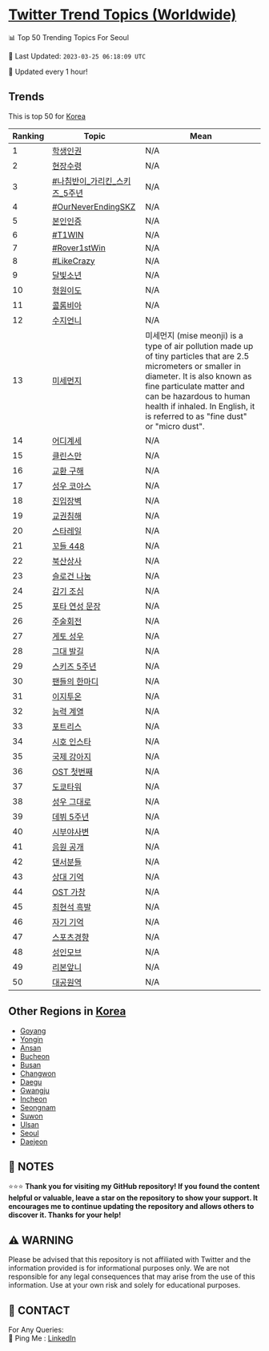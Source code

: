 [Twitter Trend Topics (Worldwide)](https://github.com/ErcinDedeoglu/Twitter-Trend-Topics)
==========


📊 Top 50 Trending Topics For Seoul

📆 Last Updated: `2023-03-25 06:18:09 UTC`

🔧 Updated every 1 hour!


## Trends

This is top 50 for [Korea](</Korea>)

| Ranking | Topic | Mean |
| ------- | ------------ | ------------ |
| 1 | [학생인권](http://twitter.com/search?q=%ed%95%99%ec%83%9d%ec%9d%b8%ea%b6%8c) | N/A |
| 2 | [현장수령](http://twitter.com/search?q=%ed%98%84%ec%9e%a5%ec%88%98%eb%a0%b9) | N/A |
| 3 | [#나침반이_가리킨_스키즈_5주년](http://twitter.com/search?q=%23%eb%82%98%ec%b9%a8%eb%b0%98%ec%9d%b4_%ea%b0%80%eb%a6%ac%ed%82%a8_%ec%8a%a4%ed%82%a4%ec%a6%88_5%ec%a3%bc%eb%85%84) | N/A |
| 4 | [#OurNeverEndingSKZ](http://twitter.com/search?q=%23OurNeverEndingSKZ) | N/A |
| 5 | [본인인증](http://twitter.com/search?q=%eb%b3%b8%ec%9d%b8%ec%9d%b8%ec%a6%9d) | N/A |
| 6 | [#T1WIN](http://twitter.com/search?q=%23T1WIN) | N/A |
| 7 | [#Rover1stWin](http://twitter.com/search?q=%23Rover1stWin) | N/A |
| 8 | [#LikeCrazy](http://twitter.com/search?q=%23LikeCrazy) | N/A |
| 9 | [달빛소년](http://twitter.com/search?q=%eb%8b%ac%eb%b9%9b%ec%86%8c%eb%85%84) | N/A |
| 10 | [형원이도](http://twitter.com/search?q=%ed%98%95%ec%9b%90%ec%9d%b4%eb%8f%84) | N/A |
| 11 | [콜롬비아](http://twitter.com/search?q=%ec%bd%9c%eb%a1%ac%eb%b9%84%ec%95%84) | N/A |
| 12 | [수지언니](http://twitter.com/search?q=%ec%88%98%ec%a7%80%ec%96%b8%eb%8b%88) | N/A |
| 13 | [미세먼지](http://twitter.com/search?q=%eb%af%b8%ec%84%b8%eb%a8%bc%ec%a7%80) | 미세먼지 (mise meonji) is a type of air pollution made up of tiny particles that are 2.5 micrometers or smaller in diameter. It is also known as fine particulate matter and can be hazardous to human health if inhaled. In English, it is referred to as "fine dust" or "micro dust". |
| 14 | [어디계세](http://twitter.com/search?q=%ec%96%b4%eb%94%94%ea%b3%84%ec%84%b8) | N/A |
| 15 | [클린스만](http://twitter.com/search?q=%ed%81%b4%eb%a6%b0%ec%8a%a4%eb%a7%8c) | N/A |
| 16 | [교환 구해](http://twitter.com/search?q=%ea%b5%90%ed%99%98+%ea%b5%ac%ed%95%b4) | N/A |
| 17 | [성우 코야스](http://twitter.com/search?q=%ec%84%b1%ec%9a%b0+%ec%bd%94%ec%95%bc%ec%8a%a4) | N/A |
| 18 | [진입장벽](http://twitter.com/search?q=%ec%a7%84%ec%9e%85%ec%9e%a5%eb%b2%bd) | N/A |
| 19 | [교권침해](http://twitter.com/search?q=%ea%b5%90%ea%b6%8c%ec%b9%a8%ed%95%b4) | N/A |
| 20 | [스타레일](http://twitter.com/search?q=%ec%8a%a4%ed%83%80%eb%a0%88%ec%9d%bc) | N/A |
| 21 | [꼬들 448](http://twitter.com/search?q=%ea%bc%ac%eb%93%a4+448) | N/A |
| 22 | [북산상사](http://twitter.com/search?q=%eb%b6%81%ec%82%b0%ec%83%81%ec%82%ac) | N/A |
| 23 | [슬로건 나눔](http://twitter.com/search?q=%ec%8a%ac%eb%a1%9c%ea%b1%b4+%eb%82%98%eb%88%94) | N/A |
| 24 | [감기 조심](http://twitter.com/search?q=%ea%b0%90%ea%b8%b0+%ec%a1%b0%ec%8b%ac) | N/A |
| 25 | [포타 연성 문장](http://twitter.com/search?q=%ed%8f%ac%ed%83%80+%ec%97%b0%ec%84%b1+%eb%ac%b8%ec%9e%a5) | N/A |
| 26 | [주술회전](http://twitter.com/search?q=%ec%a3%bc%ec%88%a0%ed%9a%8c%ec%a0%84) | N/A |
| 27 | [게토 성우](http://twitter.com/search?q=%ea%b2%8c%ed%86%a0+%ec%84%b1%ec%9a%b0) | N/A |
| 28 | [그대 발길](http://twitter.com/search?q=%ea%b7%b8%eb%8c%80+%eb%b0%9c%ea%b8%b8) | N/A |
| 29 | [스키즈 5주년](http://twitter.com/search?q=%ec%8a%a4%ed%82%a4%ec%a6%88+5%ec%a3%bc%eb%85%84) | N/A |
| 30 | [팬들의 한마디](http://twitter.com/search?q=%ed%8c%ac%eb%93%a4%ec%9d%98+%ed%95%9c%eb%a7%88%eb%94%94) | N/A |
| 31 | [이지투온](http://twitter.com/search?q=%ec%9d%b4%ec%a7%80%ed%88%ac%ec%98%a8) | N/A |
| 32 | [능력 계열](http://twitter.com/search?q=%eb%8a%a5%eb%a0%a5+%ea%b3%84%ec%97%b4) | N/A |
| 33 | [포트리스](http://twitter.com/search?q=%ed%8f%ac%ed%8a%b8%eb%a6%ac%ec%8a%a4) | N/A |
| 34 | [시호 인스타](http://twitter.com/search?q=%ec%8b%9c%ed%98%b8+%ec%9d%b8%ec%8a%a4%ed%83%80) | N/A |
| 35 | [국제 강아지](http://twitter.com/search?q=%ea%b5%ad%ec%a0%9c+%ea%b0%95%ec%95%84%ec%a7%80) | N/A |
| 36 | [OST 첫번째](http://twitter.com/search?q=OST+%ec%b2%ab%eb%b2%88%ec%a7%b8) | N/A |
| 37 | [도쿄타워](http://twitter.com/search?q=%eb%8f%84%ec%bf%84%ed%83%80%ec%9b%8c) | N/A |
| 38 | [성우 그대로](http://twitter.com/search?q=%ec%84%b1%ec%9a%b0+%ea%b7%b8%eb%8c%80%eb%a1%9c) | N/A |
| 39 | [데뷔 5주년](http://twitter.com/search?q=%eb%8d%b0%eb%b7%94+5%ec%a3%bc%eb%85%84) | N/A |
| 40 | [시부야사변](http://twitter.com/search?q=%ec%8b%9c%eb%b6%80%ec%95%bc%ec%82%ac%eb%b3%80) | N/A |
| 41 | [음원 공개](http://twitter.com/search?q=%ec%9d%8c%ec%9b%90+%ea%b3%b5%ea%b0%9c) | N/A |
| 42 | [댄서분들](http://twitter.com/search?q=%eb%8c%84%ec%84%9c%eb%b6%84%eb%93%a4) | N/A |
| 43 | [상대 기억](http://twitter.com/search?q=%ec%83%81%eb%8c%80+%ea%b8%b0%ec%96%b5) | N/A |
| 44 | [OST 가창](http://twitter.com/search?q=OST+%ea%b0%80%ec%b0%bd) | N/A |
| 45 | [최현석 흑발](http://twitter.com/search?q=%ec%b5%9c%ed%98%84%ec%84%9d+%ed%9d%91%eb%b0%9c) | N/A |
| 46 | [자기 기억](http://twitter.com/search?q=%ec%9e%90%ea%b8%b0+%ea%b8%b0%ec%96%b5) | N/A |
| 47 | [스포츠경향](http://twitter.com/search?q=%ec%8a%a4%ed%8f%ac%ec%b8%a0%ea%b2%bd%ed%96%a5) | N/A |
| 48 | [성인모브](http://twitter.com/search?q=%ec%84%b1%ec%9d%b8%eb%aa%a8%eb%b8%8c) | N/A |
| 49 | [리본앞니](http://twitter.com/search?q=%eb%a6%ac%eb%b3%b8%ec%95%9e%eb%8b%88) | N/A |
| 50 | [대공원역](http://twitter.com/search?q=%eb%8c%80%ea%b3%b5%ec%9b%90%ec%97%ad) | N/A |



## Other Regions in [Korea](</Korea>)

* [Goyang](</Korea/Goyang.md>)
* [Yongin](</Korea/Yongin.md>)
* [Ansan](</Korea/Ansan.md>)
* [Bucheon](</Korea/Bucheon.md>)
* [Busan](</Korea/Busan.md>)
* [Changwon](</Korea/Changwon.md>)
* [Daegu](</Korea/Daegu.md>)
* [Gwangju](</Korea/Gwangju.md>)
* [Incheon](</Korea/Incheon.md>)
* [Seongnam](</Korea/Seongnam.md>)
* [Suwon](</Korea/Suwon.md>)
* [Ulsan](</Korea/Ulsan.md>)
* [Seoul](</Korea/Seoul.md>)
* [Daejeon](</Korea/Daejeon.md>)



## 📝 NOTES

⭐⭐⭐ **Thank you for visiting my GitHub repository! If you found the content helpful or valuable, leave a star on the repository to show your support. It encourages me to continue updating the repository and allows others to discover it. Thanks for your help!**


## ⚠️ WARNING

Please be advised that this repository is not affiliated with Twitter and the information provided is for informational purposes only. We are not responsible for any legal consequences that may arise from the use of this information. Use at your own risk and solely for educational purposes.


## 📨 CONTACT

 For Any Queries:  
            🏓 Ping Me : [LinkedIn](https://www.linkedin.com/in/ercindedeoglu/)
